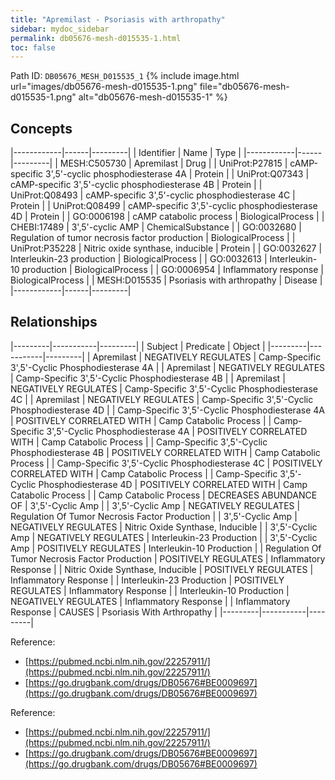 ```yaml
---
title: "Apremilast - Psoriasis with arthropathy"
sidebar: mydoc_sidebar
permalink: db05676-mesh-d015535-1.html
toc: false 
---
```



Path ID: `DB05676_MESH_D015535_1`
{% include image.html url="images/db05676-mesh-d015535-1.png" file="db05676-mesh-d015535-1.png" alt="db05676-mesh-d015535-1" %}

## Concepts

|------------|------|---------|
| Identifier | Name | Type    |
|------------|------|---------|
| MESH:C505730 | Apremilast | Drug |
| UniProt:P27815 | cAMP-specific 3',5'-cyclic phosphodiesterase 4A | Protein |
| UniProt:Q07343 | cAMP-specific 3',5'-cyclic phosphodiesterase 4B | Protein |
| UniProt:Q08493 | cAMP-specific 3',5'-cyclic phosphodiesterase 4C | Protein |
| UniProt:Q08499 | cAMP-specific 3',5'-cyclic phosphodiesterase 4D | Protein |
| GO:0006198 | cAMP catabolic process | BiologicalProcess |
| CHEBI:17489 | 3',5'-cyclic AMP | ChemicalSubstance |
| GO:0032680 | Regulation of tumor necrosis factor production | BiologicalProcess |
| UniProt:P35228 | Nitric oxide synthase, inducible | Protein |
| GO:0032627 | Interleukin-23 production | BiologicalProcess |
| GO:0032613 | Interleukin-10 production | BiologicalProcess |
| GO:0006954 | Inflammatory response | BiologicalProcess |
| MESH:D015535 | Psoriasis with arthropathy | Disease |
|------------|------|---------|

## Relationships

|---------|-----------|---------|
| Subject | Predicate | Object  |
|---------|-----------|---------|
| Apremilast | NEGATIVELY REGULATES | Camp-Specific 3',5'-Cyclic Phosphodiesterase 4A |
| Apremilast | NEGATIVELY REGULATES | Camp-Specific 3',5'-Cyclic Phosphodiesterase 4B |
| Apremilast | NEGATIVELY REGULATES | Camp-Specific 3',5'-Cyclic Phosphodiesterase 4C |
| Apremilast | NEGATIVELY REGULATES | Camp-Specific 3',5'-Cyclic Phosphodiesterase 4D |
| Camp-Specific 3',5'-Cyclic Phosphodiesterase 4A | POSITIVELY CORRELATED WITH | Camp Catabolic Process |
| Camp-Specific 3',5'-Cyclic Phosphodiesterase 4A | POSITIVELY CORRELATED WITH | Camp Catabolic Process |
| Camp-Specific 3',5'-Cyclic Phosphodiesterase 4B | POSITIVELY CORRELATED WITH | Camp Catabolic Process |
| Camp-Specific 3',5'-Cyclic Phosphodiesterase 4C | POSITIVELY CORRELATED WITH | Camp Catabolic Process |
| Camp-Specific 3',5'-Cyclic Phosphodiesterase 4D | POSITIVELY CORRELATED WITH | Camp Catabolic Process |
| Camp Catabolic Process | DECREASES ABUNDANCE OF | 3',5'-Cyclic Amp |
| 3',5'-Cyclic Amp | NEGATIVELY REGULATES | Regulation Of Tumor Necrosis Factor Production |
| 3',5'-Cyclic Amp | NEGATIVELY REGULATES | Nitric Oxide Synthase, Inducible |
| 3',5'-Cyclic Amp | NEGATIVELY REGULATES | Interleukin-23 Production |
| 3',5'-Cyclic Amp | POSITIVELY REGULATES | Interleukin-10 Production |
| Regulation Of Tumor Necrosis Factor Production | POSITIVELY REGULATES | Inflammatory Response |
| Nitric Oxide Synthase, Inducible | POSITIVELY REGULATES | Inflammatory Response |
| Interleukin-23 Production | POSITIVELY REGULATES | Inflammatory Response |
| Interleukin-10 Production | NEGATIVELY REGULATES | Inflammatory Response |
| Inflammatory Response | CAUSES | Psoriasis With Arthropathy |
|---------|-----------|---------|

Reference: 
  - [https://pubmed.ncbi.nlm.nih.gov/22257911/](https://pubmed.ncbi.nlm.nih.gov/22257911/)
  - [https://go.drugbank.com/drugs/DB05676#BE0009697](https://go.drugbank.com/drugs/DB05676#BE0009697)

Reference: 
  - [https://pubmed.ncbi.nlm.nih.gov/22257911/](https://pubmed.ncbi.nlm.nih.gov/22257911/)
  - [https://go.drugbank.com/drugs/DB05676#BE0009697](https://go.drugbank.com/drugs/DB05676#BE0009697)
